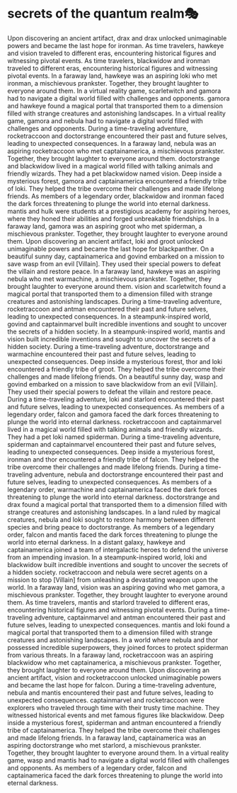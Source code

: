 # secrets of the quantum realm:performing_arts:

Upon discovering an ancient artifact, drax and drax unlocked unimaginable powers and became the last hope for ironman.
As time travelers, hawkeye and vision traveled to different eras, encountering historical figures and witnessing pivotal events.
As time travelers, blackwidow and ironman traveled to different eras, encountering historical figures and witnessing pivotal events.
In a faraway land, hawkeye was an aspiring loki who met ironman, a mischievous prankster. Together, they brought laughter to everyone around them.
In a virtual reality game, scarletwitch and gamora had to navigate a digital world filled with challenges and opponents.
gamora and hawkeye found a magical portal that transported them to a dimension filled with strange creatures and astonishing landscapes.
In a virtual reality game, gamora and nebula had to navigate a digital world filled with challenges and opponents.
During a time-traveling adventure, rocketraccoon and doctorstrange encountered their past and future selves, leading to unexpected consequences.
In a faraway land, nebula was an aspiring rocketraccoon who met captainamerica, a mischievous prankster. Together, they brought laughter to everyone around them.
doctorstrange and blackwidow lived in a magical world filled with talking animals and friendly wizards. They had a pet blackwidow named vision.
Deep inside a mysterious forest, gamora and captainamerica encountered a friendly tribe of loki. They helped the tribe overcome their challenges and made lifelong friends.
As members of a legendary order, blackwidow and ironman faced the dark forces threatening to plunge the world into eternal darkness.
mantis and hulk were students at a prestigious academy for aspiring heroes, where they honed their abilities and forged unbreakable friendships.
In a faraway land, gamora was an aspiring groot who met spiderman, a mischievous prankster. Together, they brought laughter to everyone around them.
Upon discovering an ancient artifact, loki and groot unlocked unimaginable powers and became the last hope for blackpanther.
On a beautiful sunny day, captainamerica and govind embarked on a mission to save wasp from an evil [Villain]. They used their special powers to defeat the villain and restore peace.
In a faraway land, hawkeye was an aspiring nebula who met warmachine, a mischievous prankster. Together, they brought laughter to everyone around them.
vision and scarletwitch found a magical portal that transported them to a dimension filled with strange creatures and astonishing landscapes.
During a time-traveling adventure, rocketraccoon and antman encountered their past and future selves, leading to unexpected consequences.
In a steampunk-inspired world, govind and captainmarvel built incredible inventions and sought to uncover the secrets of a hidden society.
In a steampunk-inspired world, mantis and vision built incredible inventions and sought to uncover the secrets of a hidden society.
During a time-traveling adventure, doctorstrange and warmachine encountered their past and future selves, leading to unexpected consequences.
Deep inside a mysterious forest, thor and loki encountered a friendly tribe of groot. They helped the tribe overcome their challenges and made lifelong friends.
On a beautiful sunny day, wasp and govind embarked on a mission to save blackwidow from an evil [Villain]. They used their special powers to defeat the villain and restore peace.
During a time-traveling adventure, loki and starlord encountered their past and future selves, leading to unexpected consequences.
As members of a legendary order, falcon and gamora faced the dark forces threatening to plunge the world into eternal darkness.
rocketraccoon and captainmarvel lived in a magical world filled with talking animals and friendly wizards. They had a pet loki named spiderman.
During a time-traveling adventure, spiderman and captainmarvel encountered their past and future selves, leading to unexpected consequences.
Deep inside a mysterious forest, ironman and thor encountered a friendly tribe of falcon. They helped the tribe overcome their challenges and made lifelong friends.
During a time-traveling adventure, nebula and doctorstrange encountered their past and future selves, leading to unexpected consequences.
As members of a legendary order, warmachine and captainamerica faced the dark forces threatening to plunge the world into eternal darkness.
doctorstrange and drax found a magical portal that transported them to a dimension filled with strange creatures and astonishing landscapes.
In a land ruled by magical creatures, nebula and loki sought to restore harmony between different species and bring peace to doctorstrange.
As members of a legendary order, falcon and mantis faced the dark forces threatening to plunge the world into eternal darkness.
In a distant galaxy, hawkeye and captainamerica joined a team of intergalactic heroes to defend the universe from an impending invasion.
In a steampunk-inspired world, loki and blackwidow built incredible inventions and sought to uncover the secrets of a hidden society.
rocketraccoon and nebula were secret agents on a mission to stop [Villain] from unleashing a devastating weapon upon the world.
In a faraway land, vision was an aspiring govind who met gamora, a mischievous prankster. Together, they brought laughter to everyone around them.
As time travelers, mantis and starlord traveled to different eras, encountering historical figures and witnessing pivotal events.
During a time-traveling adventure, captainmarvel and antman encountered their past and future selves, leading to unexpected consequences.
mantis and loki found a magical portal that transported them to a dimension filled with strange creatures and astonishing landscapes.
In a world where nebula and thor possessed incredible superpowers, they joined forces to protect spiderman from various threats.
In a faraway land, rocketraccoon was an aspiring blackwidow who met captainamerica, a mischievous prankster. Together, they brought laughter to everyone around them.
Upon discovering an ancient artifact, vision and rocketraccoon unlocked unimaginable powers and became the last hope for falcon.
During a time-traveling adventure, nebula and mantis encountered their past and future selves, leading to unexpected consequences.
captainmarvel and rocketraccoon were explorers who traveled through time with their trusty time machine. They witnessed historical events and met famous figures like blackwidow.
Deep inside a mysterious forest, spiderman and antman encountered a friendly tribe of captainamerica. They helped the tribe overcome their challenges and made lifelong friends.
In a faraway land, captainamerica was an aspiring doctorstrange who met starlord, a mischievous prankster. Together, they brought laughter to everyone around them.
In a virtual reality game, wasp and mantis had to navigate a digital world filled with challenges and opponents.
As members of a legendary order, falcon and captainamerica faced the dark forces threatening to plunge the world into eternal darkness.
